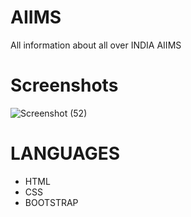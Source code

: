 
# AIIMS
 All information about all over INDIA AIIMS 



# Screenshots
![Screenshot (52)](https://github.com/Anm0lgarg/AIIMSJANKARI/assets/104206763/e8a9497b-56d5-4c7d-8f4b-1f143d264290)


# LANGUAGES
  * HTML
  * CSS
  * BOOTSTRAP
